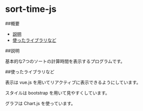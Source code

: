 # sort-time-js

##概要

* [説明](#説明)
* [使ったライブラリなど](#使ったライブラリなど)

##説明

基本的な7つのソートの計算時間を表示するプログラムです。

##使ったライブラリなど

表示は vue.js を用いてリアクティブに表示できるようにしています。

スタイルは bootstrap を用いて見やすくしています。

グラフは Chart.js を使っています。
